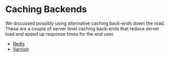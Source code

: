 # Caching Backends

We discussed possibly using alternative caching back-ends down the road. These are a couple of server level caching back-ends that reduce server load and speed up response times for the end user.

* [Redis](redis.md)
* [Varnish](varnish.md)
